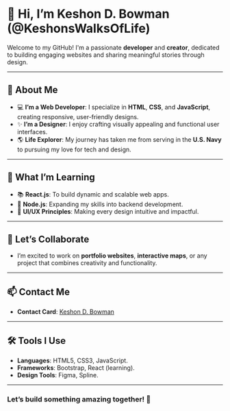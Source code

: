 # 👋 Hi, I’m Keshon D. Bowman (@KeshonsWalksOfLife)  
Welcome to my GitHub! I'm a passionate **developer** and **creator**, dedicated to building engaging websites and sharing meaningful stories through design.

---

## 👀 About Me  
- 💻 **I’m a Web Developer**: I specialize in **HTML**, **CSS**, and **JavaScript**, creating responsive, user-friendly designs.  
- ✨ **I’m a Designer**: I enjoy crafting visually appealing and functional user interfaces.  
- 🌎 **Life Explorer**: My journey has taken me from serving in the **U.S. Navy** to pursuing my love for tech and design.  

---

## 🌱 What I’m Learning  
- 📚 **React.js**: To build dynamic and scalable web apps.  
- 🔗 **Node.js**: Expanding my skills into backend development.  
- 🎨 **UI/UX Principles**: Making every design intuitive and impactful.  

---

## 💞️ Let’s Collaborate  
- I’m excited to work on **portfolio websites**, **interactive maps**, or any project that combines creativity and functionality.

---

## 📫 Contact Me  
- **Contact Card**: [Keshon D. Bowman](https://linqapp.com/profile)   

---

## 🛠️ Tools I Use  
- **Languages**: HTML5, CSS3, JavaScript.  
- **Frameworks**: Bootstrap, React (learning).  
- **Design Tools**: Figma, Spline.  

---

### Let’s build something amazing together! 🚀

